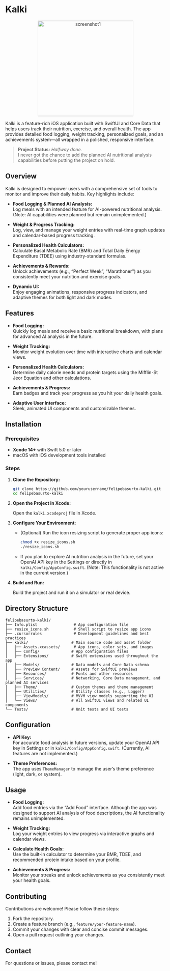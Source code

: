 # Kalki

<p align="center">
  <img src="https://github.com/user-attachments/assets/1c4b58cb-472f-4f1d-938c-c06f7ca77262" alt="screenshot1" width="300"/>
</p>

Kalki is a feature-rich iOS application built with SwiftUI and Core Data that helps users track their nutrition, exercise, and overall health. The app provides detailed food logging, weight tracking, personalized goals, and an achievements system—all wrapped in a polished, responsive interface.

> **Project Status:** *Halfway done.*  
> I never got the chance to add the planned AI nutritional analysis capabilities before putting the project on hold.

## Overview

Kalki is designed to empower users with a comprehensive set of tools to monitor and improve their daily habits. Key highlights include:

- **Food Logging & Planned AI Analysis:**  
  Log meals with an intended feature for AI-powered nutritional analysis. (Note: AI capabilities were planned but remain unimplemented.)

- **Weight & Progress Tracking:**  
  Log, view, and manage your weight entries with real-time graph updates and calendar-based progress tracking.

- **Personalized Health Calculators:**  
  Calculate Basal Metabolic Rate (BMR) and Total Daily Energy Expenditure (TDEE) using industry-standard formulas.

- **Achievements & Rewards:**  
  Unlock achievements (e.g., “Perfect Week”, “Marathoner”) as you consistently meet your nutrition and exercise goals.

- **Dynamic UI:**  
  Enjoy engaging animations, responsive progress indicators, and adaptive themes for both light and dark modes.

## Features

- **Food Logging:**  
  Quickly log meals and receive a basic nutritional breakdown, with plans for advanced AI analysis in the future.

- **Weight Tracking:**  
  Monitor weight evolution over time with interactive charts and calendar views.

- **Personalized Health Calculators:**  
  Determine daily calorie needs and protein targets using the Mifflin-St Jeor Equation and other calculations.

- **Achievements & Progress:**  
  Earn badges and track your progress as you hit your daily health goals.

- **Adaptive User Interface:**  
  Sleek, animated UI components and customizable themes.

## Installation

### Prerequisites

- **Xcode 14+** with Swift 5.0 or later
- macOS with iOS development tools installed

### Steps

1. **Clone the Repository:**

   ```bash
   git clone https://github.com/yourusername/felipebasurto-kalki.git
   cd felipebasurto-kalki
   ```

2. **Open the Project in Xcode:**

   Open the `kalki.xcodeproj` file in Xcode.

3. **Configure Your Environment:**

   - (Optional) Run the icon resizing script to generate proper app icons:

     ```bash
     chmod +x resize_icons.sh
     ./resize_icons.sh
     ```
   - If you plan to explore AI nutrition analysis in the future, set your OpenAI API key in the Settings or directly in `kalki/Config/AppConfig.swift`. (Note: This functionality is not active in the current version.)

4. **Build and Run:**

   Build the project and run it on a simulator or real device.

## Directory Structure

```plaintext
felipebasurto-kalki/
├── Info.plist                # App configuration file
├── resize_icons.sh           # Shell script to resize app icons
├── .cursorrules              # Development guidelines and best practices
├── kalki/                   # Main source code and asset folder
│   ├── Assets.xcassets/      # App icons, color sets, and images
│   ├── Config/              # App configuration files
│   ├── Extensions/          # Swift extensions used throughout the app
│   ├── Models/              # Data models and Core Data schema
│   ├── Preview Content/     # Assets for SwiftUI previews
│   ├── Resources/           # Fonts and other resources
│   ├── Services/            # Networking, Core Data management, and planned AI services
│   ├── Theme/               # Custom themes and theme management
│   ├── Utilities/           # Utility classes (e.g., Logger)
│   ├── ViewModels/          # MVVM view models supporting the UI
│   └── Views/               # All SwiftUI views and related UI components
└── Tests/                   # Unit tests and UI tests
```

## Configuration

- **API Key:**  
  For accurate food analysis in future versions, update your OpenAI API key in Settings or in `kalki/Config/AppConfig.swift`. (Currently, AI features are not implemented.)

- **Theme Preferences:**  
  The app uses `ThemeManager` to manage the user’s theme preference (light, dark, or system).

## Usage

- **Food Logging:**  
  Add food entries via the “Add Food” interface. Although the app was designed to support AI analysis of food descriptions, the AI functionality remains unimplemented.

- **Weight Tracking:**  
  Log your weight entries to view progress via interactive graphs and calendar views.

- **Calculate Health Goals:**  
  Use the built-in calculator to determine your BMR, TDEE, and recommended protein intake based on your profile.

- **Achievements & Progress:**  
  Monitor your streaks and unlock achievements as you consistently meet your health goals.

## Contributing

Contributions are welcome! Please follow these steps:

1. Fork the repository.
2. Create a feature branch (e.g., `feature/your-feature-name`).
3. Commit your changes with clear and concise commit messages.
4. Open a pull request outlining your changes.

## Contact

For questions or issues, please contact me!
```
